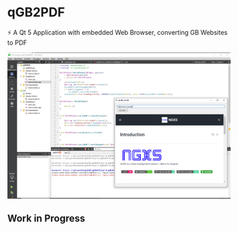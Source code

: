 # qGB2PDF
⚡️ A Qt 5 Application with embedded Web Browser, converting GB Websites to PDF

<img src=qGB2Pdf.png width="550px">

## Work in Progress
